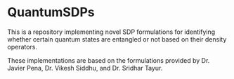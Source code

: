 # QuantumSDPs
This is a repository implementing novel SDP formulations for identifying whether certain quantum states are entangled or not based on their density operators. 

These implementations are based on the formulations provided by Dr. Javier Pena, Dr. Vikesh Siddhu, and Dr. Sridhar Tayur.
